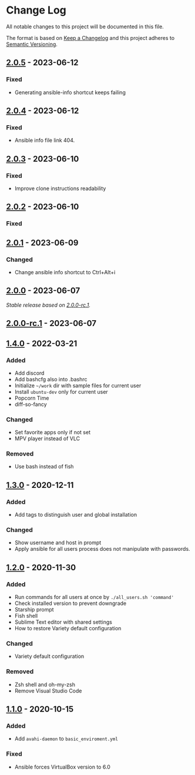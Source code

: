 # Change Log
All notable changes to this project will be documented in this file.

The format is based on [Keep a Changelog](http://keepachangelog.com/)
and this project adheres to [Semantic Versioning](http://semver.org/).

## [2.0.5] - 2023-06-12

### Fixed

- Generating ansible-info shortcut keeps failing

## [2.0.4] - 2023-06-12

### Fixed

- Ansible info file link 404.

## [2.0.3] - 2023-06-10

### Fixed

- Improve clone instructions readability

## [2.0.2] - 2023-06-10

### Fixed

## [2.0.1] - 2023-06-09

### Changed

- Change ansible info shortcut to Ctrl+Alt+i

## [2.0.0] - 2023-06-07

_Stable release based on [2.0.0-rc.1]._

## [2.0.0-rc.1] - 2023-06-07

## [1.4.0] - 2022-03-21
### Added
 - Add discord
 - Add bashcfg also into .bashrc
 - Initialize `~/work` dir with sample files for current user
 - Install `ubuntu-dev` only for current user
 - Popcorn Time
 - diff-so-fancy

### Changed
 - Set favorite apps only if not set
 - MPV player instead of VLC

### Removed
 - Use bash instead of fish

## [1.3.0] - 2020-12-11
### Added
 - Add tags to distinguish user and global installation

### Changed
 - Show username and host in prompt
 - Apply ansible for all users process does not manipulate with passwords.

## [1.2.0] - 2020-11-30
### Added
 - Run commands for all users at once by `./all_users.sh 'command'`
 - Check installed version to prevent downgrade
 - Starship prompt
 - Fish shell
 - Sublime Text editor with shared settings
 - How to restore Variety default configuration

### Changed
 - Variety default configuration

### Removed
 - Zsh shell and oh-my-zsh
 - Remove Visual Studio Code

## [1.1.0] - 2020-10-15
### Added
 - Add `avahi-daemon` to `basic_enviroment.yml`

### Fixed
 - Ansible forces VirtualBox version to 6.0

[2.0.5]: https://https://github.com/internetguru/ansible/compare/v2.0.4...v2.0.5
[2.0.4]: https://https://github.com/internetguru/ansible/compare/v2.0.3...v2.0.4
[2.0.3]: https://https://github.com/InternetGuru/ansible/compare/v2.0.2...v2.0.3
[2.0.2]: https://https://github.com/InternetGuru/ansible/compare/v2.0.1...v2.0.2
[2.0.1]: https://https://github.com/internetguru/ansible/compare/v2.0.0...v2.0.1
[2.0.0]: https://https://github.com/internetguru/ansible/compare/v1.4.0...v2.0.0
[2.0.0-rc.1]: https://github.com/internetguru/ansible/releases/tag/v1.4.0
[1.4.0]: https://github.com/InternetGuru/ansible/compare/v1.3.0...v1.4.0
[1.3.0]: https://github.com/InternetGuru/ansible/compare/v1.2.0...v1.3.0
[1.2.0]: https://github.com/InternetGuru/ansible/compare/v1.1.0...v1.2.0
[1.1.0]: https://github.com/InternetGuru/ansible/compare/v1.0.0...v1.1.0

